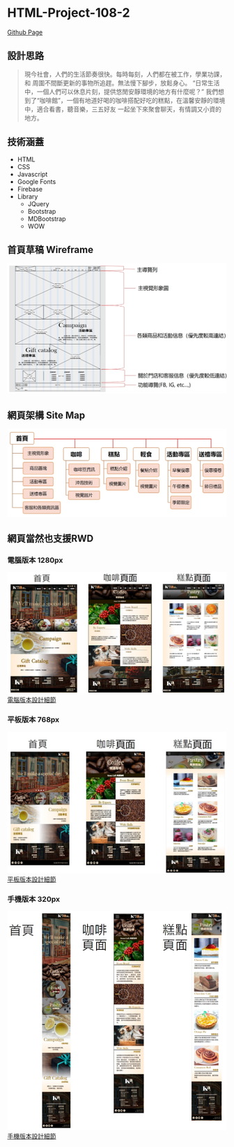 # HTML-Project-108-2
[Github Page](https://ericli2802.github.io/KEWA-Cafe/)

## 設計思路

> 現今社會，人們的生活節奏很快。每時每刻，人們都在被工作，學業功課，和 周圍不間斷更新的事物所追趕。無法慢下腳步，放鬆身心。
> “日常生活中，一個人們可以休息片刻，提供悠閒安靜環境的地方有什麼呢？”
> 我們想到了“咖啡館”，一個有地道好喝的咖啡搭配好吃的糕點，在溫馨安靜的環境中，適合看書，聽音樂，三五好友 一起坐下來聚會聊天，有情調又小資的地方。

## 技術涵蓋
- HTML
- CSS
- Javascript
- Google Fonts
- Firebase
- Library
  - JQuery
  - Bootstrap
  - MDBootstrap
  - WOW

## 首頁草稿 Wireframe
![Wireframe](https://github.com/HengWeiBin/HTML-Project-108-2/blob/master/readme_wireframe.jpg)

## 網頁架構 Site Map
![Sitemap](https://github.com/HengWeiBin/HTML-Project-108-2/blob/master/readme_sitemap.jpg)


## 網頁當然也支援RWD
### 電腦版本 1280px
![rwd1280](https://github.com/HengWeiBin/HTML-Project-108-2/blob/master/readme_rwd1280.jpg)
[電腦版本設計細節](https://github.com/HengWeiBin/HTML-Project-108-2/blob/master/%E5%B0%88%E9%A1%8C_%E8%A6%96%E8%A6%BA%E6%90%9E_%E9%9B%BB%E8%85%A6.pdf)

### 平板版本 768px
![rwd768](https://github.com/HengWeiBin/HTML-Project-108-2/blob/master/readme_rwd768.jpg)
[平板版本設計細節](https://github.com/HengWeiBin/HTML-Project-108-2/blob/master/%E5%B0%88%E9%A1%8C_%E8%A6%96%E8%A6%BA%E6%90%9E_%E5%B9%B3%E6%9D%BF768px.pdf)

### 手機版本 320px
![rwd320](https://github.com/HengWeiBin/HTML-Project-108-2/blob/master/readme_rwd320.jpg)
[手機版本設計細節](https://github.com/HengWeiBin/HTML-Project-108-2/blob/master/%E5%B0%88%E9%A1%8C_%E8%A6%96%E8%A6%BA%E6%90%9E_%E6%89%8B%E6%A9%9F320px.pdf)

